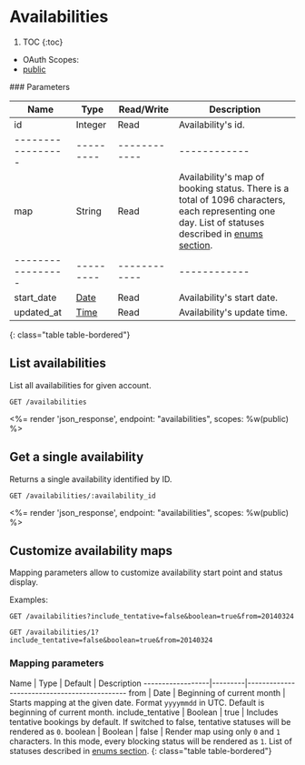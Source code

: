 # Availabilities

1. TOC
{:toc}

<ul class="nav nav-pills pull-right" role="tablist">
  <li class="disabled"><a>OAuth Scopes:</a></li>
  <li class="active"><a href="#public" role="tab" data-toggle="pill">public</a></li>
</ul>

<div class="tab-content" markdown="1">
  <div class="tab-pane active" id="public" markdown="1">
### Parameters

Name             | Type    | Read/Write | Description
-----------------|---------|------------|------------
id               | Integer | Read       | Availability's id.
-----------------|---------|------------|------------
map              | String  | Read       | Availability's map of booking status. There is a total of 1096 characters, each representing one day. List of statuses described in [enums section](/reference/enums#booking-statuses).
-----------------|---------|------------|------------
start_date       | [Date](/reference/enums#formats) | Read       | Availability's start date.
updated_at       | [Time](/reference/enums#formats) | Read       | Availability's update time.
{: class="table table-bordered"}
  </div>
</div>

## List availabilities

List all availabilities for given account.

~~~
GET /availabilities
~~~

<%= render 'json_response', endpoint: "availabilities", scopes: %w(public) %>

## Get a single availability

Returns a single availability identified by ID.

~~~
GET /availabilities/:availability_id
~~~

<%= render 'json_response', endpoint: "availabilities", scopes: %w(public) %>

## Customize availability maps

Mapping parameters allow to customize availability start point and status display.

Examples:

~~~
GET /availabilities?include_tentative=false&boolean=true&from=20140324
~~~

~~~
GET /availabilities/1?include_tentative=false&boolean=true&from=20140324
~~~

### Mapping parameters

Name              | Type    | Default                        | Description
------------------|---------|---------------------------------------------
from              | Date    | Beginning of current month     | Starts mapping at the given date. Format `yyyymmdd` in UTC. Default is beginning of current month.
include_tentative | Boolean | true                           | Includes tentative bookings by default. If switched to false, tentative statuses will be rendered as `0`.
boolean           | Boolean | false                          | Render map using only `0` and `1` characters. In this mode, every blocking status will be rendered as `1`. List of statuses described in [enums section](/reference/enums#booking-statuses).
{: class="table table-bordered"}
